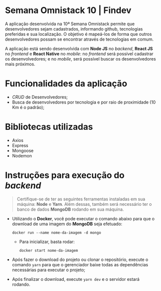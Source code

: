 # Semana Omnistack 10 | Findev

A aplicação desenvolvida na 10ª Semana Omnistack permite que desenvolvedores sejam cadastrados, informando github, tecnologias preferidas e sua localização. O objetivo é mapeá-los de forma que outros desenvolvedores possam se encontrar através de tecnologias em comum.

A aplicação está sendo desenvolvida com **Node JS** no *backend*, **React JS** no *frontend* e **React Native** no *mobile*: no *frontend* será possível cadastrar os desenvolvedores; e no *mobile*, será possível buscar os desenvolvedores mais próximos.

# Funcionalidades da aplicação

* *CRUD* de Desenvolvedores;
* Busca de desenvolvedores por tecnologia e por raio de proximidade (10 Km é o padrão);

# Bibliotecas utilizadas

* Axios 
* Express
* Mongoose
* Nodemon

# Instruções para execução do *backend*

> Certifique-se de ter as seguintes ferramentas instaladas em sua máquina: **Node** e **Yarn**. Além dessas, também será necessário ter o banco de dados **MongoDB** rodando em sua máquina.

* Utilizando o **Docker**, você pode executar o comando abaixo para que o download de uma imagem do **MongoDB** seja efetuado:
  ```
  docker run --name nome-da-imagem -d mongo
  ```
  * Para inicializar, basta rodar:
    ```
    docker start nome-da-imagem
    ```

* Após fazer o download do projeto ou clonar o repositório, execute o comando `yarn` para que o gerenciador baixe todas as dependências necessárias para executar o projeto;

* Após finalizar o download, execute `yarn dev` e o servidor estará rodando.
